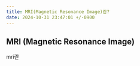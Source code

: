```yaml
---
title: MRI(Magnetic Resonance Image)란?
date: 2024-10-31 23:47:01 +/-0900
---
```

## MRI (Magnetic Resonance Image)

mri란
